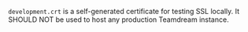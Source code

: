 `development.crt` is a self-generated certificate for testing SSL locally. It SHOULD NOT be used to host any production Teamdream instance.
